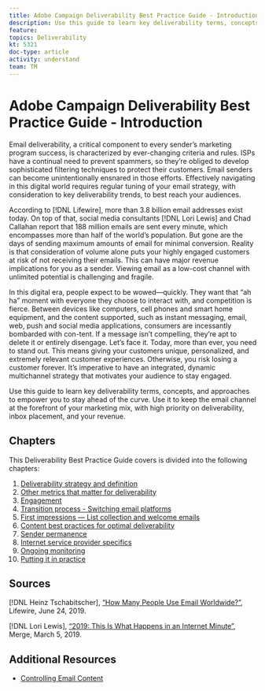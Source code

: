 ```yaml
---
title: Adobe Campaign Deliverability Best Practice Guide - Introduction
description: Use this guide to learn key deliverability terms, concepts, and approaches to empower you to stay ahead of the curve. Use it to keep the email channel at the forefront of your marketing mix, with high priority on deliverability, inbox placement, and your revenue.
feature: 
topics: Deliverability
kt: 5321
doc-type: article
activity: understand
team: TM
---
```


# Adobe Campaign Deliverability Best Practice Guide  - Introduction

Email deliverability, a critical component to every sender’s marketing program success, is characterized by ever-changing criteria and rules. ISPs have a continual need to prevent spammers, so they’re obliged to develop sophisticated filtering techniques to protect their customers. Email senders can become unintentionally ensnared in those efforts. Effectively navigating in this digital world requires regular tuning of your email strategy, with consideration to key deliverability trends, to best reach your audiences.

According to [!DNL Lifewire], more than 3.8 billion email addresses exist today. On top of that, social media consultants [!DNL Lori Lewis] and Chad Callahan report that 188 million emails are sent every minute, which encompasses more than half of the world’s population. But gone are the days of sending maximum amounts of email for minimal conversion. Reality is that consideration of volume alone puts your highly engaged customers at risk of not receiving their emails. This can have major revenue implications for you as a sender. Viewing email as a low-cost channel with unlimited potential is challenging and fragile.

In this digital era, people expect to be wowed—quickly. They want that “ah ha” moment with everyone they choose to interact with, and competition is fierce. Between devices like computers, cell phones and smart home equipment, and the content supported, such as instant messaging, email, web, push and social media applications, consumers are incessantly bombarded with con-tent. If a message isn’t compelling, they’re apt to delete it or entirely disengage.
Let’s face it. Today, more than ever, you need to stand out. This means giving your customers unique, personalized, and extremely relevant customer experiences. Otherwise, you risk losing a customer forever. It’s imperative to have an integrated, dynamic multichannel strategy that motivates your audience to stay engaged.

Use this guide to learn key deliverability terms, concepts, and approaches to empower you to stay ahead of the curve. Use it to keep the email channel at the forefront of your marketing mix, with high priority on deliverability, inbox placement, and your revenue.

## Chapters

This Deliverability Best Practice Guide covers is divided into the following chapters:

1. [Deliverability strategy and definition](./deliverability-strategy-and-definition.md)
2. [Other metrics that matter for deliverability](./other-metrics-for-deliverability.md)
3. [Engagement](./engangement.md)
4. [Transition process - Switching email platforms](transition-process-switching-email-platforms.md)
5. [First impressions — List collection and welcome emails](./first-impressions-list-collection-and-welcome-emails.md)
6. [Content best practices for optimal deliverability](./content-best-practices-for-optimal-delivery.md)
7. [Sender permanence](./sender-permanence.md)
8. [Internet service provider specifics](./internet-service-provider-specifics/overview.md)
9. [Ongoing monitoring](./ongoing-monitoring.md)
10. [Putting it in practice](./putting-it-in-practice.md)
  
## Sources

[!DNL Heinz Tschabitscher], [“How Many People Use Email Worldwide?”](https://www.lifewire.com/how-many-email-users-are-there-1171213), Lifewire, June 24, 2019.

[!DNL Lori Lewis], [“2019: This Is What Happens in an Internet Minute”](https://www.allaccess.com/merge/archive/29580/2019-this-is-what-happens-in-an-internet-minute), Merge, March 5, 2019.

## Additional Resources

* [Controlling Email Content](https://docs.adobe.com/content/help/en/campaign-standard/using/testing-and-sending/managing-deliverability/control-email-content.html)
